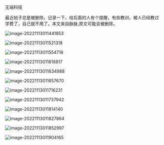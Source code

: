无端科技

最近帖子总是被删除，记录一下，给后面的人有个提醒，有些教训，被人已经教过学费了，自己就不用了。本文来自脉脉,原文可能会被删除。



![image-20221113011441853](C:\Users\Kratos\AppData\Roaming\Typora\typora-user-images\image-20221113011441853.png)

![image-20221113011521318](https://raw.githubusercontent.com/bupingshi/picture/main/image/202211130115970.png)

![image-20221113011554718](https://raw.githubusercontent.com/bupingshi/picture/main/image/202211130115889.png)

![image-20221113011618817](https://raw.githubusercontent.com/bupingshi/picture/main/image/202211130116692.png)

![image-20221113011634988](https://raw.githubusercontent.com/bupingshi/picture/main/image/202211130116618.png)

![image-20221113011657670](https://raw.githubusercontent.com/bupingshi/picture/main/image/202211130116975.png)

![image-20221113011716231](https://raw.githubusercontent.com/bupingshi/picture/main/image/202211130117762.png)

![image-20221113011737942](https://raw.githubusercontent.com/bupingshi/picture/main/image/202211130117265.png)

![image-20221113011814140](https://raw.githubusercontent.com/bupingshi/picture/main/image/202211130118680.png)

![image-20221113011827864](https://raw.githubusercontent.com/bupingshi/picture/main/image/202211130118342.png)

![image-20221113011852997](https://raw.githubusercontent.com/bupingshi/picture/main/image/202211130118240.png)

![image-20221113011904165](https://raw.githubusercontent.com/bupingshi/picture/main/image/202211130119882.png)